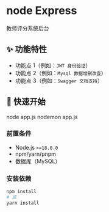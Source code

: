 # node Express

教师评分系统后台

## ✨ 功能特性

- 功能点 1（例如：`JWT 身份验证`）
- 功能点 2（例如：`Mysql 数据增删改查`）
- 功能点 3（例如：`Swagger 文档支持`）

## 🚀 快速开始

node app.js
nodemon app.js

### 前置条件

- Node.js `>=18.0.0`
- npm/yarn/pnpm
- 数据库（MySQL）

### 安装依赖

```bash
npm install
# 或
yarn install
```
